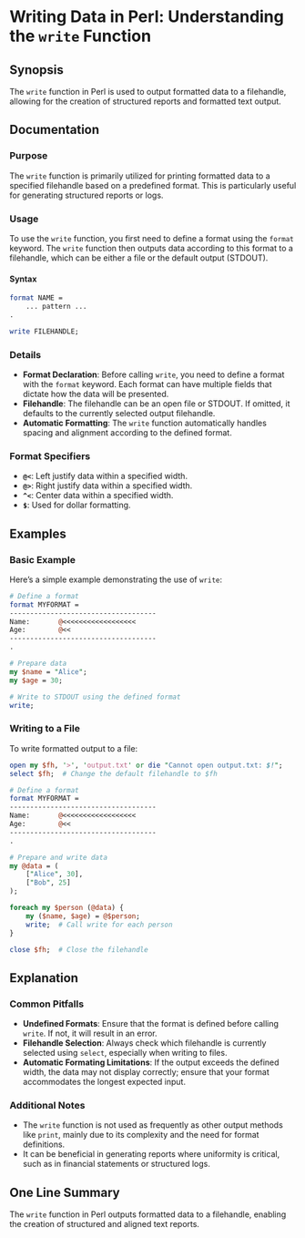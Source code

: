 <!--
Meta Description: # Writing Data in Perl: Understanding the `write` Function ## Synopsis The `write` function in Perl is used to output formatted data to a filehandle, ...
Meta Keywords: format, write, data, filehandle, output
-->

# Writing Data in Perl: Understanding the `write` Function

## Synopsis
The `write` function in Perl is used to output formatted data to a filehandle, allowing for the creation of structured reports and formatted text output.

## Documentation
### Purpose
The `write` function is primarily utilized for printing formatted data to a specified filehandle based on a predefined format. This is particularly useful for generating structured reports or logs.

### Usage
To use the `write` function, you first need to define a format using the `format` keyword. The `write` function then outputs data according to this format to a filehandle, which can be either a file or the default output (STDOUT).

#### Syntax
```perl
format NAME = 
    ... pattern ...
.

write FILEHANDLE;
```

### Details
- **Format Declaration**: Before calling `write`, you need to define a format with the `format` keyword. Each format can have multiple fields that dictate how the data will be presented.
- **Filehandle**: The filehandle can be an open file or STDOUT. If omitted, it defaults to the currently selected output filehandle.
- **Automatic Formatting**: The `write` function automatically handles spacing and alignment according to the defined format.
  
### Format Specifiers
- **`@<`**: Left justify data within a specified width.
- **`@>`**: Right justify data within a specified width.
- **`^<`**: Center data within a specified width.
- **`$`**: Used for dollar formatting.

## Examples
### Basic Example
Here’s a simple example demonstrating the use of `write`:

```perl
# Define a format
format MYFORMAT =
------------------------------------
Name:       @<<<<<<<<<<<<<<<<<<
Age:        @<<
------------------------------------
.

# Prepare data
my $name = "Alice";
my $age = 30;

# Write to STDOUT using the defined format
write;
```

### Writing to a File
To write formatted output to a file:

```perl
open my $fh, '>', 'output.txt' or die "Cannot open output.txt: $!";
select $fh;  # Change the default filehandle to $fh

# Define a format
format MYFORMAT =
------------------------------------
Name:       @<<<<<<<<<<<<<<<<<<
Age:        @<<
------------------------------------
.

# Prepare and write data
my @data = (
    ["Alice", 30],
    ["Bob", 25]
);

foreach my $person (@data) {
    my ($name, $age) = @$person;
    write;  # Call write for each person
}

close $fh;  # Close the filehandle
```

## Explanation
### Common Pitfalls
- **Undefined Formats**: Ensure that the format is defined before calling `write`. If not, it will result in an error.
- **Filehandle Selection**: Always check which filehandle is currently selected using `select`, especially when writing to files.
- **Automatic Formating Limitations**: If the output exceeds the defined width, the data may not display correctly; ensure that your format accommodates the longest expected input.

### Additional Notes
- The `write` function is not used as frequently as other output methods like `print`, mainly due to its complexity and the need for format definitions.
- It can be beneficial in generating reports where uniformity is critical, such as in financial statements or structured logs.

## One Line Summary
The `write` function in Perl outputs formatted data to a filehandle, enabling the creation of structured and aligned text reports.